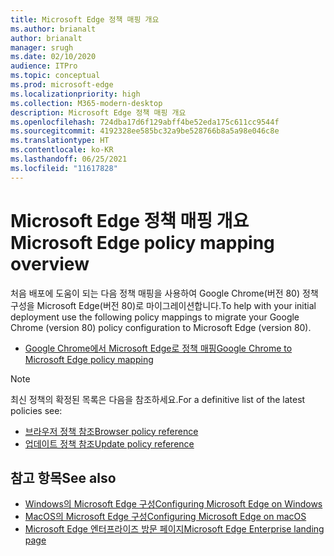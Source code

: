 ```yaml
---
title: Microsoft Edge 정책 매핑 개요
ms.author: brianalt
author: brianalt
manager: srugh
ms.date: 02/10/2020
audience: ITPro
ms.topic: conceptual
ms.prod: microsoft-edge
ms.localizationpriority: high
ms.collection: M365-modern-desktop
description: Microsoft Edge 정책 매핑 개요
ms.openlocfilehash: 724dba17d6f129abff4be52eda175c611cc9544f
ms.sourcegitcommit: 4192328ee585bc32a9be528766b8a5a98e046c8e
ms.translationtype: HT
ms.contentlocale: ko-KR
ms.lasthandoff: 06/25/2021
ms.locfileid: "11617828"
---
```

# <a name="microsoft-edge-policy-mapping-overview"></a><span data-ttu-id="68d3f-103">Microsoft Edge 정책 매핑 개요</span><span class="sxs-lookup"><span data-stu-id="68d3f-103">Microsoft Edge policy mapping overview</span></span>

<span data-ttu-id="68d3f-104">처음 배포에 도움이 되는 다음 정책 매핑을 사용하여 Google Chrome(버전 80) 정책 구성을 Microsoft Edge(버전 80)로 마이그레이션합니다.</span><span class="sxs-lookup"><span data-stu-id="68d3f-104">To help with your initial deployment use the following policy mappings to migrate your Google Chrome (version 80) policy configuration to Microsoft Edge (version 80).</span></span>

- [<span data-ttu-id="68d3f-105">Google Chrome에서 Microsoft Edge로 정책 매핑</span><span class="sxs-lookup"><span data-stu-id="68d3f-105">Google Chrome to Microsoft Edge policy mapping</span></span>](microsoft-edge-policy-map-chrome-to-newedge.md)

> [!NOTE]
> <span data-ttu-id="68d3f-106">최신 정책의 확정된 목록은 다음을 참조하세요.</span><span class="sxs-lookup"><span data-stu-id="68d3f-106">For a definitive list of the latest policies see:</span></span>
> - [<span data-ttu-id="68d3f-107">브라우저 정책 참조</span><span class="sxs-lookup"><span data-stu-id="68d3f-107">Browser policy reference</span></span>](microsoft-edge-policies.md)
> - [<span data-ttu-id="68d3f-108">업데이트 정책 참조</span><span class="sxs-lookup"><span data-stu-id="68d3f-108">Update policy reference</span></span>](microsoft-edge-update-policies.md)

## <a name="see-also"></a><span data-ttu-id="68d3f-109">참고 항목</span><span class="sxs-lookup"><span data-stu-id="68d3f-109">See also</span></span>
- [<span data-ttu-id="68d3f-110">Windows의 Microsoft Edge 구성</span><span class="sxs-lookup"><span data-stu-id="68d3f-110">Configuring Microsoft Edge on Windows</span></span>](configure-microsoft-edge.md)
- [<span data-ttu-id="68d3f-111">MacOS의 Microsoft Edge 구성</span><span class="sxs-lookup"><span data-stu-id="68d3f-111">Configuring Microsoft Edge on macOS</span></span>](configure-microsoft-edge-on-mac.md)
- [<span data-ttu-id="68d3f-112">Microsoft Edge 엔터프라이즈 방문 페이지</span><span class="sxs-lookup"><span data-stu-id="68d3f-112">Microsoft Edge Enterprise landing page</span></span>](https://aka.ms/EdgeEnterprise)
